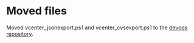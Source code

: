 # Moved files

Moved vcenter_jsonexport.ps1 and vcenter_cvsexport.ps1 to the [devops repository](/stemid/devops). 
